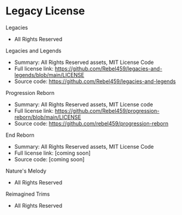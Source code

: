 # Legacy License

Legacies

- All Rights Reserved

Legacies and Legends

- Summary: All Rights Reserved assets, MIT License Code
- Full license link: https://github.com/Rebel459/legacies-and-legends/blob/main/LICENSE
- Source code: https://github.com/Rebel459/legacies-and-legends

Progression Reborn

- Summary: All Rights Reserved assets, MIT License code
- Full license link: https://github.com/Rebel459/progression-reborn/blob/main/LICENSE
- Source code: https://github.com/rebel459/progression-reborn

End Reborn

- Summary: All Rights Reserved assets, MIT License Code
- Full license link: [coming soon]
- Source code: [coming soon]

Nature's Melody

- All Rights Reserved

Reimagined Trims

- All Rights Reserved
